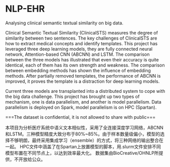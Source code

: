 # NLP-EHR
Analysing clinical semantic textual similarity on big data. 

Clinical Semantic Textual Similarity (ClinicalSTS) measures the degree of similarity between two sentences. The key challenges of ClinicalSTS are how to extract medical concepts and identify templates. This project has leveraged three deep learning models, they are fully connected neural network, Attention-based CNN (ABCNN) and LSTM. The comparison between the three models has illustrated that even their accuracy is quite identical, each of them has its own strength and weakness. The comparison between embedding methods has shown the influence of embedding methods. After partially removed templates, the performance of ABCNN is improved, it proves the template is a distraction for deep learning models. 

Current three models are transplanted into a distributed system to cope with the big data challenge. This project has brought up two types of mechanism, one is data parallelism, and another is model parallelism. Data parallelism is deployed on Spark, model parallelism is on HPC (Spartan). 

===The dataset is confidential, it is not allowed to share with public===


本项目为分析医疗系统中语义文本相似性，采用了全连接深度学习网络，ABCNN和LSTM。三种模型精度大致分布于80%~85%。由于样本数量级偏小，模型的选择不够明朗，最终采用集成学习（ensemble）的方式，将三种网络的输出整合在一起。
HPC文件中涵盖了在Spartan上放置模型的脚本，用.slurm文件安排不同模型布置在不同节点上，以达到效率最大化。
数据集由BioCreative/OHNLP所提供，不开放给公众。
